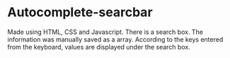 # Autocomplete-searcbar

Made using HTML, CSS and Javascript. There is a search box. The information was manually saved as a array. According to the keys entered from the keyboard, values are displayed under the search box.
